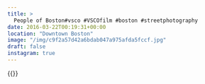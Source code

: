 ```yaml
---
title: >
  People of Boston#vsco #VSCOfilm #boston #streetphotography
date: 2016-03-22T00:19:31+00:00
location: "Downtown Boston"
image: "/img/c9f2a57d42a6bdab047a975afda5fccf.jpg"
draft: false
instagram: true
---
```


{{<photo src="/img/c9f2a57d42a6bdab047a975afda5fccf.jpg">}}
